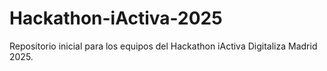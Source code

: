 # Hackathon-iActiva-2025
Repositorio inicial para los equipos del Hackathon iActiva Digitaliza Madrid 2025.
